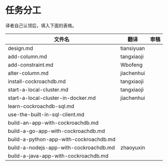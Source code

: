 # 任务分工

译者自己认领后，填入下面的表格。

| 文件名     | 翻译       | 审稿     |
|------------|------------|----------|
| design.md  | tiansiyuan |          |
| add-column.md|tangxiaoji||
| add-constraint.md|Wbofeng|          |
| alter-column.md|jiachenhui|         |
| install-cockroachdb.md| tangxiaoji   |        |
| start-a-local-cluster.md |tangxiaoji |        |
| start-a-local-cluster-in-docker.md|jiachenhui |||
| learn-cockroachdb-sql.md | | |
| use-the-built-in-sql-client.md |||
| build-an-app-with-cockroachdb.md |||
| build-a-go-app-with-cockroachdb.md |||
| build-a-python-app-with-cockroachdb.md |||
| build-a-nodejs-app-with-cockroachdb.md |zhaoyuxin||
| build-a-java-app-with-cockroachdb.md |||

